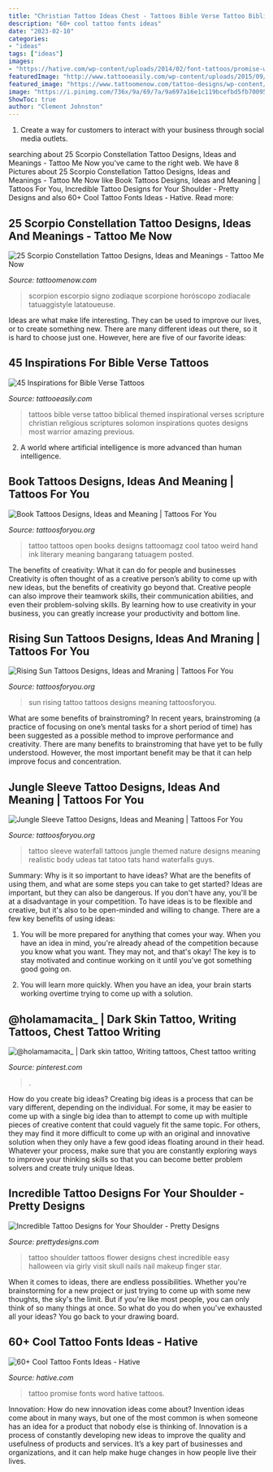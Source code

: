 ```yaml
---
title: "Christian Tattoo Ideas Chest - Tattoos Bible Verse Tattoo Biblical Themed Inspirational Verses Scripture Christian Religious Scriptures Solomon Inspirations Quotes Designs Most Warrior Amazing Previous"
description: "60+ cool tattoo fonts ideas"
date: "2023-02-10"
categories:
- "ideas"
tags: ["ideas"]
images:
- "https://hative.com/wp-content/uploads/2014/02/font-tattoos/promise-word-tattoo-idea-13.jpg"
featuredImage: "http://www.tattooeasily.com/wp-content/uploads/2015/09/2.jpg"
featured_image: "https://www.tattoomenow.com/tattoo-designs/wp-content/uploads/2019/05/scorpio-constellation-tattoo-leg-27.jpg"
image: "https://i.pinimg.com/736x/9a/69/7a/9a697a16e1c119bcefbd5fb70095837c.jpg"
ShowToc: true
author: "Clement Johnston"
---
```



1. Create a way for customers to interact with your business through social media outlets.

	

		
searching about 25 Scorpio Constellation Tattoo Designs, Ideas and Meanings - Tattoo Me Now you've came to the right web. We have 8 Pictures about 25 Scorpio Constellation Tattoo Designs, Ideas and Meanings - Tattoo Me Now like Book Tattoos Designs, Ideas and Meaning | Tattoos For You, Incredible Tattoo Designs for Your Shoulder - Pretty Designs and also 60+ Cool Tattoo Fonts Ideas - Hative. Read more:
		
    
## 25 Scorpio Constellation Tattoo Designs, Ideas And Meanings - Tattoo Me Now

<img loading=lazy src="https://www.tattoomenow.com/tattoo-designs/wp-content/uploads/2019/05/scorpio-constellation-tattoo-leg-27.jpg" onerror="this.onerror=null;this.src='https://tse2.mm.bing.net/th?id=OIP.k1lRUudwkI5Aan1T9SUhXgAAAA&amp;pid=15.1';" alt="25 Scorpio Constellation Tattoo Designs, Ideas and Meanings - Tattoo Me Now">

_Source: tattoomenow.com_

>scorpion escorpio signo zodiaque scorpione horóscopo zodiacale tatuaggistyle latatoueuse. 

	

Ideas are what make life interesting. They can be used to improve our lives, or to create something new. There are many different ideas out there, so it is hard to choose just one. However, here are five of our favorite ideas: 

    
## 45 Inspirations For Bible Verse Tattoos

<img loading=lazy src="http://www.tattooeasily.com/wp-content/uploads/2015/09/2.jpg" onerror="this.onerror=null;this.src='https://tse2.mm.bing.net/th?id=OIP.KPhJmo-gRfFwzSG9R4rhwAHaJ4&amp;pid=15.1';" alt="45 Inspirations for Bible Verse Tattoos">

_Source: tattooeasily.com_

>tattoos bible verse tattoo biblical themed inspirational verses scripture christian religious scriptures solomon inspirations quotes designs most warrior amazing previous. 

	

2. A world where artificial intelligence is more advanced than human intelligence. 

    
## Book Tattoos Designs, Ideas And Meaning | Tattoos For You

<img loading=lazy src="https://www.tattoosforyou.org/wp-content/uploads/2016/05/Tattoos-Book.jpg" onerror="this.onerror=null;this.src='https://tse3.mm.bing.net/th?id=OIP.3x4fhIW4eLBHF-CVxgt4wQHaJ3&amp;pid=15.1';" alt="Book Tattoos Designs, Ideas and Meaning | Tattoos For You">

_Source: tattoosforyou.org_

>tattoo tattoos open books designs tattoomagz cool tatoo weird hand ink literary meaning bangarang tatuagem posted. 

	

The benefits of creativity: What it can do for people and businesses
Creativity is often thought of as a creative person’s ability to come up with new ideas, but the benefits of creativity go beyond that. Creative people can also improve their teamwork skills, their communication abilities, and even their problem-solving skills. By learning how to use creativity in your business, you can greatly increase your productivity and bottom line.

    
## Rising Sun Tattoos Designs, Ideas And Mraning | Tattoos For You

<img loading=lazy src="https://www.tattoosforyou.org/wp-content/uploads/2016/03/Rising-Sun-Tattoo-Images.jpg" onerror="this.onerror=null;this.src='https://tse2.mm.bing.net/th?id=OIP.bYaVkymKye83oVvQLFRJkAHaNr&amp;pid=15.1';" alt="Rising Sun Tattoos Designs, Ideas and Mraning | Tattoos For You">

_Source: tattoosforyou.org_

>sun rising tattoo tattoos designs meaning tattoosforyou. 

	

What are some benefits of brainstroming?
In recent years, brainstroming (a practice of focusing on one’s mental tasks for a short period of time) has been suggested as a possible method to improve performance and creativity. There are many benefits to brainstroming that have yet to be fully understood. However, the most important benefit may be that it can help improve focus and concentration.

    
## Jungle Sleeve Tattoo Designs, Ideas And Meaning | Tattoos For You

<img loading=lazy src="https://www.tattoosforyou.org/wp-content/uploads/2017/10/Jungle-Themed-Tattoo-Sleeve.jpg" onerror="this.onerror=null;this.src='https://tse3.mm.bing.net/th?id=OIP.B8ZBxRaP4hjqYgMSmRmItQAAAA&amp;pid=15.1';" alt="Jungle Sleeve Tattoo Designs, Ideas and Meaning | Tattoos For You">

_Source: tattoosforyou.org_

>tattoo sleeve waterfall tattoos jungle themed nature designs meaning realistic body udeas tat tatoo tats hand waterfalls guys. 

	

Summary: Why is it so important to have ideas? What are the benefits of using them, and what are some steps you can take to get started?
Ideas are important, but they can also be dangerous. If you don't have any, you'll be at a disadvantage in your competition. To have ideas is to be flexible and creative, but it's also to be open-minded and willing to change. There are a few key benefits of using ideas: 
1) You will be more prepared for anything that comes your way. When you have an idea in mind, you're already ahead of the competition because you know what you want. They may not, and that's okay! The key is to stay motivated and continue working on it until you've got something good going on. 

2) You will learn more quickly. When you have an idea, your brain starts working overtime trying to come up with a solution.

    
## @holamamacita_ | Dark Skin Tattoo, Writing Tattoos, Chest Tattoo Writing

<img loading=lazy src="https://i.pinimg.com/736x/9a/69/7a/9a697a16e1c119bcefbd5fb70095837c.jpg" onerror="this.onerror=null;this.src='https://tse1.mm.bing.net/th?id=OIP.VNDySsC7pxGnKfzPkdV7hQHaKQ&amp;pid=15.1';" alt="@holamamacita_ | Dark skin tattoo, Writing tattoos, Chest tattoo writing">

_Source: pinterest.com_

>. 

	

How do you create big ideas?
Creating big ideas is a process that can be vary different, depending on the individual. For some, it may be easier to come up with a single big idea than to attempt to come up with multiple pieces of creative content that could vaguely fit the same topic. For others, they may find it more difficult to come up with an original and innovative solution when they only have a few good ideas floating around in their head. Whatever your process, make sure that you are constantly exploring ways to improve your thinking skills so that you can become better problem solvers and create truly unique Ideas.

    
## Incredible Tattoo Designs For Your Shoulder - Pretty Designs

<img loading=lazy src="http://www.prettydesigns.com/wp-content/uploads/2015/01/Flower-Shoulder-Tattoo.jpg" onerror="this.onerror=null;this.src='https://tse1.mm.bing.net/th?id=OIP.9xcV9kkyMk8GNAKGL9JkHgHaKE&amp;pid=15.1';" alt="Incredible Tattoo Designs for Your Shoulder - Pretty Designs">

_Source: prettydesigns.com_

>tattoo shoulder tattoos flower designs chest incredible easy halloween via girly visit skull nails nail makeup finger star. 

	

When it comes to ideas, there are endless possibilities. Whether you're brainstorming for a new project or just trying to come up with some new thoughts, the sky's the limit. But if you're like most people, you can only think of so many things at once. So what do you do when you've exhausted all your ideas? You go back to your drawing board.

    
## 60+ Cool Tattoo Fonts Ideas - Hative

<img loading=lazy src="https://hative.com/wp-content/uploads/2014/02/font-tattoos/promise-word-tattoo-idea-13.jpg" onerror="this.onerror=null;this.src='https://tse2.mm.bing.net/th?id=OIP.VZtPGUvXQCzEU1hE8otduQHaE8&amp;pid=15.1';" alt="60+ Cool Tattoo Fonts Ideas - Hative">

_Source: hative.com_

>tattoo promise fonts word hative tattoos. 

	

Innovation: How do new innovation ideas come about?
Invention ideas come about in many ways, but one of the most common is when someone has an idea for a product that nobody else is thinking of. Innovation is a process of constantly developing new ideas to improve the quality and usefulness of products and services. It’s a key part of businesses and organizations, and it can help make huge changes in how people live their lives.

